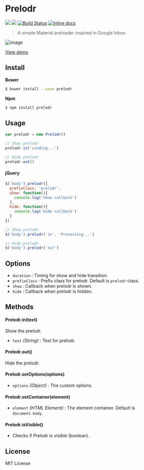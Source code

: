 # Prelodr
[![](https://img.shields.io/bower/v/prelodr.svg?style=flat-square)](https://github.com/quintana-dev/prelodr#install) [![](https://img.shields.io/npm/v/prelodr.svg?style=flat-square)](https://www.npmjs.com/package/prelodr) [![Build Status](http://img.shields.io/travis/quintana-dev/prelodr.svg?style=flat-square)](https://travis-ci.org/quintana-dev/prelodr) [![Inline docs](http://inch-ci.org/github/quintana-dev/prelodr.svg?branch=master&style=flat-square&v1)](http://inch-ci.org/github/quintana-dev/prelodr)

> A simple Material preloader inspired in Google Inbox.

![image](https://cloud.githubusercontent.com/assets/1700322/8085690/054e25a8-0f57-11e5-9338-a5927120cdc8.png)

[View demo](http://codepen.io/joseluisq/full/rVeyXY)

## Install

**Bower**

```sh
$ bower install --save prelodr
```

**Npm**

```sh
$ npm install prelodr
```

## Usage

```js
var prelodr = new Prelodr()

// Show prelodr
prelodr.in('Loading...')

// Hide prelodr
prelodr.out()
```

#### jQuery

```js
$('body').prelodr({
  prefixClass: 'prelodr',
  show: function(){
    console.log('Show callback')
  },
  hide: function(){
    console.log('Hide callback')
  }
})

// Show prelodr
$('body').prelodr('in', 'Processing...')

// Hide prelodr
$('body').prelodr('out')
```

## Options

  * `duration` : Timing for show and hide transition.
  * `prefixClass` : Prefix class for prelodr. Default is `prelodr` class.
  * `show` : Callback when prelodr is shown.
  * `hide` : Callback when prelodr is hidden.

## Methods

#### Prelodr.in(text)
Show the prelodr.

* `text` *{String}* : Text for prelodr.

#### Prelodr.out()
Hide the prelodr.

#### Prelodr.setOptions(options)
* `options` *{Object}* : The custom options.

#### Prelodr.setContainer(element)
* `element` *{HTML Element}* : The element container. Default is `document.body`.

#### Prelodr.isVisible()
* Checks if Prelodr is visible (boolean).

## License
MIT License 
